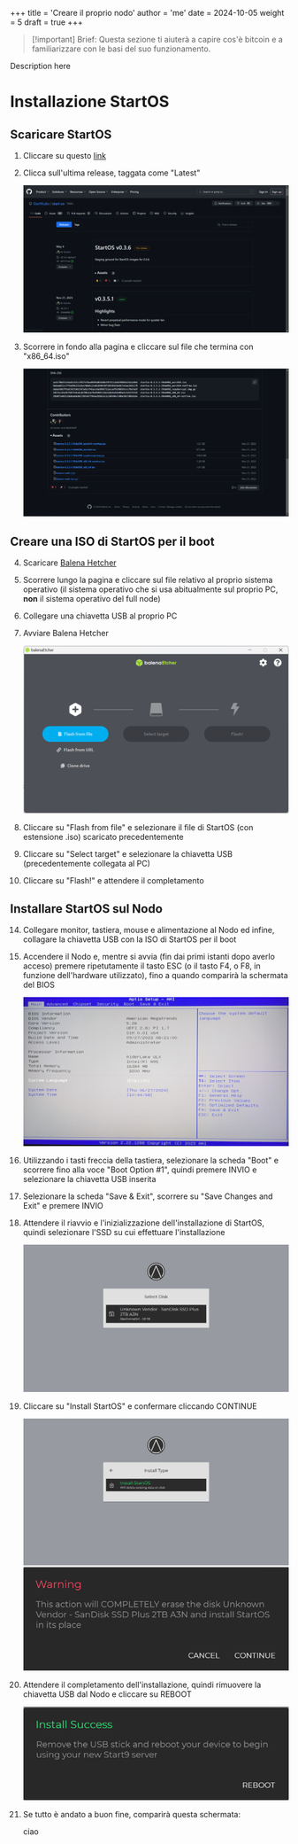 +++
title = 'Creare il proprio nodo'
author = 'me'
date = 2024-10-05
weight = 5
draft = true
+++

> [!important] Brief:
> Questa sezione ti aiuterà a capire cos'è bitcoin e a familiarizzare con le basi del suo funzionamento.


Description here

# Installazione StartOS

## Scaricare StartOS

1) Cliccare su questo [link](https://github.com/Start9Labs/start-os/releases/)

2) Clicca sull'ultima release, taggata come "Latest"

	![targets](img/screen01.png)

3) Scorrere in fondo alla pagina e cliccare sul file che termina con "x86_64.iso"

	![targets](img/screen02.png)

## Creare una ISO di StartOS per il boot

4) Scaricare [Balena Hetcher](https://etcher.balena.io/#download-etcher)

5) Scorrere lungo la pagina e cliccare sul file relativo al proprio sistema operativo (il sistema operativo che si usa abitualmente sul proprio PC, __non__ il sistema operativo del full node)

6) Collegare una chiavetta USB al proprio PC

8) Avviare Balena Hetcher

	![targets](img/screen03.png)

9) Cliccare su "Flash from file" e selezionare il file di StartOS (con estensione .iso) scaricato precedentemente

11) Cliccare su "Select target" e selezionare la chiavetta USB (precedentemente collegata al PC)

13) Cliccare su "Flash!" e attendere il completamento


## Installare StartOS sul Nodo

14) Collegare monitor, tastiera, mouse e alimentazione al Nodo ed infine, collagare la chiavetta USB con la ISO di StartOS per il boot

15) Accendere il Nodo e, mentre si avvia (fin dai primi istanti dopo averlo acceso) premere ripetutamente il tasto ESC (o il tasto F4, o F8, in funzione dell'hardware utilizzato), fino a quando comparirà la schermata del BIOS

	![targets](img/screen04.png)

16)  Utilizzando i tasti freccia della tastiera, selezionare la scheda "Boot" e scorrere fino alla voce "Boot Option #1", quindi premere INVIO e selezionare la chiavetta USB inserita

17) Selezionare la scheda "Save & Exit", scorrere su "Save Changes and Exit" e premere INVIO

18) Attendere il riavvio e l'inizializzazione dell'installazione di StartOS, quindi selezionare l'SSD su cui effettuare l'installazione

	![targets](img/screen05.png)

19) Cliccare su "Install StartOS" e confermare cliccando CONTINUE

	![targets](img/screen06.png)
	![targets](img/screen07.png)

20) Attendere il completamento dell'installazione, quindi rimuovere la chiavetta USB dal Nodo e cliccare su REBOOT

	![targets](img/screen08.png)

21) Se tutto è andato a buon fine, comparirà questa schermata:

	ciao
